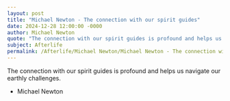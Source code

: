 ```yaml
---
layout: post
title: "Michael Newton - The connection with our spirit guides"
date: 2024-12-28 12:00:00 -0000
author: Michael Newton
quote: "The connection with our spirit guides is profound and helps us navigate our earthly challenges."
subject: Afterlife
permalink: /Afterlife/Michael Newton/Michael Newton - The connection with our spirit guides
---
```


The connection with our spirit guides is profound and helps us navigate our earthly challenges.

- Michael Newton
